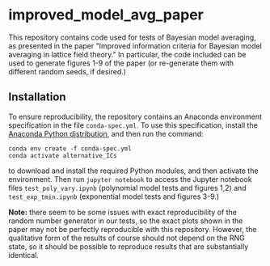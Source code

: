 # improved_model_avg_paper

This repository contains code used for tests of Bayesian model averaging, as presented in the paper "Improved information criteria for Bayesian model averaging in lattice field theory."  In particular, the code included can be used to generate figures 1-9 of the paper (or re-generate them with different random seeds, if desired.)

## Installation

To ensure reproducibility, the repository contains an Anaconda environment specification in the file `conda-spec.yml`.  To use this specification, install the [Anaconda Python distribution](https://www.anaconda.com/), and then run the command:

```
conda env create -f conda-spec.yml
conda activate alternative_ICs
```

to download and install the required Python modules, and then activate the environment.  Then run `jupyter notebook` to access the Jupyter notebook files `test_poly_vary.ipynb` (polynomial model tests and figures 1,2) and `test_exp_tmin.ipynb` (exponential model tests and figures 3-9.)

__Note:__ there seem to be some issues with exact reproducibility of the random number generator in our tests, so the exact plots shown in the paper may not be perfectly reproducible with this repository.  However, the qualitative form of the results of course should not depend on the RNG state, so it should be possible to reproduce results that are substantially identical.
